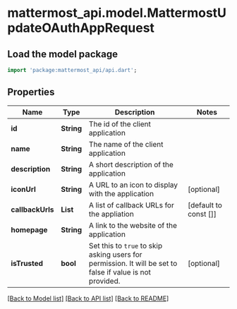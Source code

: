 # mattermost_api.model.MattermostUpdateOAuthAppRequest

## Load the model package
```dart
import 'package:mattermost_api/api.dart';
```

## Properties
Name | Type | Description | Notes
------------ | ------------- | ------------- | -------------
**id** | **String** | The id of the client application | 
**name** | **String** | The name of the client application | 
**description** | **String** | A short description of the application | 
**iconUrl** | **String** | A URL to an icon to display with the application | [optional] 
**callbackUrls** | **List<String>** | A list of callback URLs for the appliation | [default to const []]
**homepage** | **String** | A link to the website of the application | 
**isTrusted** | **bool** | Set this to `true` to skip asking users for permission. It will be set to false if value is not provided. | [optional] 

[[Back to Model list]](../GENERATED_README.md#documentation-for-models) [[Back to API list]](../GENERATED_README.md#documentation-for-api-endpoints) [[Back to README]](../GENERATED_README.md)


